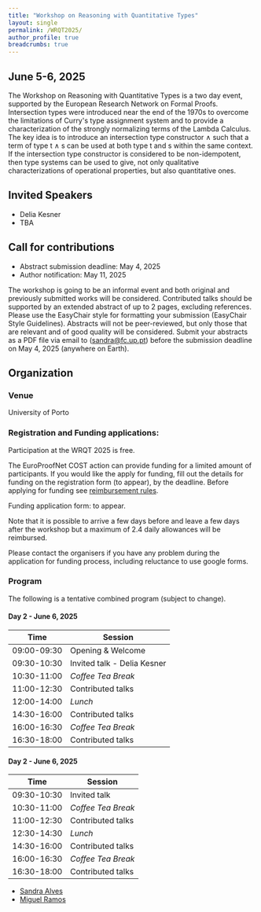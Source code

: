```yaml
---
title: "Workshop on Reasoning with Quantitative Types"
layout: single
permalink: /WRQT2025/
author_profile: true
breadcrumbs: true
---
```


## June 5-6, 2025
The Workshop on Reasoning with Quantitative Types is a two day event, supported by the European Research Network on Formal Proofs.
Intersection types were introduced near the end of the 1970s to overcome the limitations of Curry's type assignment system and to provide a characterization of the strongly normalizing terms of the Lambda Calculus.
The key idea is to introduce an intersection type constructor ∧ such that a term of type t ∧ s can be used at both type t and s within the same context. 
If the intersection type constructor is considered to be non-idempotent, then type systems can be used to give, not only qualitative characterizations of operational properties, but also quantitative ones.
## Invited Speakers

- Delia Kesner
- TBA

## Call for contributions
* Abstract submission deadline: May 4, 2025
* Author notification:  May 11, 2025

The workshop is going to be an informal event and both original and previously submitted works will be considered.
Contributed talks should be supported by an extended abstract of up to 2 pages, excluding references. Please use the EasyChair style for formatting your submission (EasyChair Style Guidelines).
Abstracts will not be peer-reviewed, but only those that are relevant and of good quality will be considered. 
Submit your abstracts as a PDF file via email to (sandra@fc.up.pt) before the submission deadline on May 4, 2025 (anywhere on Earth).


## Organization

### Venue

University of Porto

### Registration and Funding applications:

Participation at the WRQT 2025 is free.

The EuroProofNet COST action can provide funding for a limited amount of participants. If you would like the apply for funding, fill out the details for funding on the registration form (to appear), by the deadline. Before applying for funding see [reimbursement rules](../reimbursement-rules).

Funding application form: to appear.

Note that it is possible to arrive a few days before and leave a few days after the workshop but a maximum of 2.4 daily allowances will be reimbursed.

Please contact the organisers if you have any problem during the application for funding process, including reluctance to use google forms.

### Program

The following is a tentative combined program (subject to change).
#### Day 2 - June 6, 2025

| Time        | Session |
| ----------- | ----------- |
| 09:00-09:30 | Opening & Welcome |
| 09:30-10:30 | Invited talk -  Delia Kesner|
| 10:30-11:00 |  _Coffee Tea Break_ |
| 11:00-12:30 | Contributed talks |
| 12:00-14:00 | _Lunch_ |
| 14:30-16:00 | Contributed talks |
| 16:00-16:30 | _Coffee Tea Break_ |
| 16:30-18:00 | Contributed talks |


#### Day 2 - June 6, 2025 

| Time        | Session |
| ----------- | ----------- |
| 09:30-10:30 | Invited talk |
| 10:30-11:00 |  _Coffee Tea Break_ |
| 11:00-12:30 | Contributed talks |
| 12:30-14:30 | _Lunch_ |
| 14:30-16:00 | Contributed talks |
| 16:00-16:30 | _Coffee Tea Break_ |
| 16:30-18:00 | Contributed talks |


* [Sandra Alves](https://www.dcc.fc.up.pt/~sandra/Home/Home.html)
* [Miguel Ramos](https://boilnkettle.github.io)
